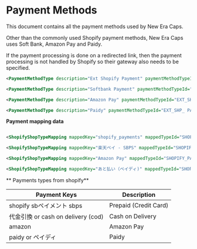 # Payment Methods

This document contains all the payment methods used by New Era Caps.

Other than the commonly used Shopify payment methods, New Era Caps uses Soft Bank, Amazon Pay and Paidy.

If the payment processing is done on a redirected link, then the payment processing is not handled by Shopify so their gateway also needs to be specified.

```xml
<PaymentMethodType description="Ext Shopify Payment" paymentMethodTypeId="EXT_SHP_SHPFY_PYMT"/>

<PaymentMethodType description="Softbank Payment" paymentMethodTypeId="EXT_SHP_SFTBNK_PYMT"/>

<PaymentMethodType description="Amazon Pay" paymentMethodTypeId="EXT_SHP_AMZN_PAY"/>

<PaymentMethodType description="Paidy" paymentMethodTypeId="EXT_SHP_ PAIDY"/>
```


**Payment mapping data**

```xml

<ShopifyShopTypeMapping mappedKey="shopify_payments" mappedTypeId="SHOPIFY_PAYMENT_TYPE" mappedValue="EXT_SHP_SHPFY_PYMT" shopId="SHOP"/>

<ShopifyShopTypeMapping mappedKey="楽天ペイ - SBPS" mappedTypeId="SHOPIFY_PAYMENT_TYPE" mappedValue="EXT_SHP_SFTBNK_PYMT" shopId="SHOP"/>

<ShopifyShopTypeMapping mappedKey="Amazon Pay" mappedTypeId="SHOPIFY_PAYMENT_TYPE" mappedValue="EXT_SHP_AMZN_PAY" shopId="SHOP"/>

<ShopifyShopTypeMapping mappedKey="あと払い（ペイディ)" mappedTypeId="SHOPIFY_PAYMENT_TYPE" mappedValue="EXT_SHP_PAIDY" shopId="SHOP"/>

```

** Payments types from shopify**

| Payment Keys                     | Description            | 
|-----------------------------------|------------------------|
| shopify sbペイメント sbps          | Prepaid (Credit Card) | 
| 代金引換 or cash on delivery (cod) | Cash on Delivery       | 
| amazon                            | Amazon Pay             | 
| paidy or ペイディ                  | Paidy                  | 
